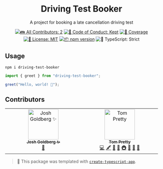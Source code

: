 <h1 align="center">Driving Test Booker</h1>

<p align="center">A project for booking a late cancellation driving test</p>

<p align="center">
	<!-- prettier-ignore-start -->
	<!-- ALL-CONTRIBUTORS-BADGE:START - Do not remove or modify this section -->
	<a href="#contributors" target="_blank"><img alt="👪 All Contributors: 2" src="https://img.shields.io/badge/%F0%9F%91%AA_all_contributors-2-21bb42.svg" /></a>
<!-- ALL-CONTRIBUTORS-BADGE:END -->
	<!-- prettier-ignore-end -->
	<a href="https://github.com/tompretty/driving-test-booker/blob/main/.github/CODE_OF_CONDUCT.md" target="_blank"><img alt="🤝 Code of Conduct: Kept" src="https://img.shields.io/badge/%F0%9F%A4%9D_code_of_conduct-kept-21bb42" /></a>
	<a href="https://codecov.io/gh/tompretty/driving-test-booker" target="_blank"><img alt="🧪 Coverage" src="https://img.shields.io/codecov/c/github/tompretty/driving-test-booker?label=%F0%9F%A7%AA%20coverage" /></a>
	<a href="https://github.com/tompretty/driving-test-booker/blob/main/LICENSE.md" target="_blank"><img alt="📝 License: MIT" src="https://img.shields.io/badge/%F0%9F%93%9D_license-MIT-21bb42.svg"></a>
	<a href="http://npmjs.com/package/driving-test-booker"><img alt="📦 npm version" src="https://img.shields.io/npm/v/driving-test-booker?color=21bb42&label=%F0%9F%93%A6%20npm" /></a>
	<img alt="💪 TypeScript: Strict" src="https://img.shields.io/badge/%F0%9F%92%AA_typescript-strict-21bb42.svg" />
</p>

## Usage

```shell
npm i driving-test-booker
```

```ts
import { greet } from "driving-test-booker";

greet("Hello, world! 💖");
```

## Contributors

<!-- spellchecker: disable -->
<!-- ALL-CONTRIBUTORS-LIST:START - Do not remove or modify this section -->
<!-- prettier-ignore-start -->
<!-- markdownlint-disable -->
<table>
  <tbody>
    <tr>
      <td align="center" valign="top" width="14.28%"><a href="http://www.joshuakgoldberg.com/"><img src="https://avatars.githubusercontent.com/u/3335181?v=4?s=100" width="100px;" alt="Josh Goldberg ✨"/><br /><sub><b>Josh Goldberg ✨</b></sub></a><br /><a href="#tool-JoshuaKGoldberg" title="Tools">🔧</a></td>
      <td align="center" valign="top" width="14.28%"><a href="https://github.com/tompretty"><img src="https://avatars.githubusercontent.com/u/17720442?v=4?s=100" width="100px;" alt="Tom Pretty"/><br /><sub><b>Tom Pretty</b></sub></a><br /><a href="https://github.com/tompretty/driving-test-booker/commits?author=tompretty" title="Code">💻</a> <a href="#content-tompretty" title="Content">🖋</a> <a href="https://github.com/tompretty/driving-test-booker/commits?author=tompretty" title="Documentation">📖</a> <a href="#ideas-tompretty" title="Ideas, Planning, & Feedback">🤔</a> <a href="#infra-tompretty" title="Infrastructure (Hosting, Build-Tools, etc)">🚇</a> <a href="#maintenance-tompretty" title="Maintenance">🚧</a> <a href="#projectManagement-tompretty" title="Project Management">📆</a> <a href="#tool-tompretty" title="Tools">🔧</a></td>
    </tr>
  </tbody>
</table>

<!-- markdownlint-restore -->
<!-- prettier-ignore-end -->

<!-- ALL-CONTRIBUTORS-LIST:END -->
<!-- spellchecker: enable -->

<!-- You can remove this notice if you don't want it 🙂 no worries! -->

> 💙 This package was templated with [`create-typescript-app`](https://github.com/JoshuaKGoldberg/create-typescript-app).
